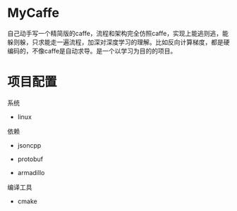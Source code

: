 # MyCaffe
自己动手写一个精简版的caffe，流程和架构完全仿照caffe，实现上能逃则逃，能躲则躲，只求能走一遍流程，加深对深度学习的理解。比如反向计算梯度，都是硬编码的，不像caffe是自动求导。是一个以学习为目的的项目。

# 项目配置

系统
- linux

依赖
- jsoncpp

- protobuf

- armadillo

编译工具
- cmake
